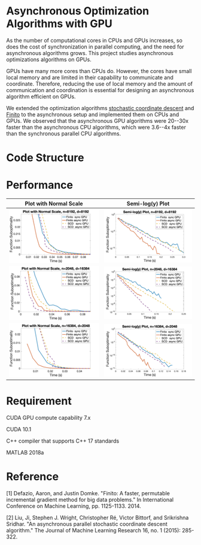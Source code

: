 # Asynchronous Optimization Algorithms with GPU
As the number of computational cores in CPUs and GPUs increases, so
does the cost of synchronization in parallel computing, and the need
for asynchronous algorithms grows. This project studies asynchronous
optimizations algorithms on GPUs.

GPUs have many more cores than CPUs do. However, the cores have small
local memory and are limited in their capability to communicate and
coordinate. Therefore, reducing the use of local memory and the amount
of communication and coordination is essential for designing an
asynchronous algorithm efficient on GPUs.

We extended the optimization algorithms [stochastic coordinate descent](https://arxiv.org/abs/1311.1873)
and [Finito](https://arxiv.org/abs/1407.2710) to the asynchronous setup and implemented them on CPUs and
GPUs. We observed that the asynchronous GPU algorithms were 20--30x
faster than the asynchronous CPU algorithms, which were 3.6--4x faster
than the synchronous parallel CPU algorithms.

# Code Structure

# Performance
Plot with Normal Scale     |  Semi-log(y) Plot
:-------------------------:|:-------------------------:
![](figure_for_README/plot_8192_8192.jpg)|![](figure_for_README/semilogy_8192_8192.jpg)
![](figure_for_README/plot_2048_16384.jpg)|![](figure_for_README/semilogy_2048_16384.jpg)
![](figure_for_README/plot_16384_2048.jpg)|![](figure_for_README/semilogy_16384_2048.jpg)

# Requirement
CUDA GPU compute capability 7.x

CUDA 10.1

C++ compiler that supports C++ 17 standards

MATLAB 2018a

# Reference
[1] Defazio, Aaron, and Justin Domke. "Finito: A faster, permutable
incremental gradient method for big data problems." In International
Conference on Machine Learning, pp. 1125-1133. 2014.

[2] Liu, Ji, Stephen J. Wright, Christopher Ré, Victor Bittorf, and
Srikrishna Sridhar. "An asynchronous parallel stochastic coordinate
descent algorithm." The Journal of Machine Learning Research 16, no. 1
(2015): 285-322.


